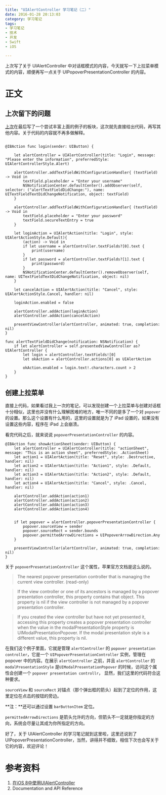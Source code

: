 ```yaml
---
title: "UIAlertController 学习笔记（二）"
date: 2016-01-28 20:13:03
category: 学习笔记
tags:
- 学习笔记
- 技术
- 开发
- Swift
- iOS

---
```


上次写了关于 UIAlertController 中对话框模式的内容，今天就写一下上拉菜单模式的内容，顺便再写一点关于 UIPopoverPresentationController 的内容。

<!-- more -->

# 正文

## 上次留下的问题

[上次](http://zhuscat.com/2016/01/19/note-of-uialertcontroller-one/)在最后写了一个尝试丰富上面的例子的板块，这次就先直接给出代码，再写其他内容。关于代码的内容就不再多做解释。

```

@IBAction func login(sender: UIButton) {

    let alertController = UIAlertController(title: "Login", message: "Please enter the information", preferredStyle: UIAlertControllerStyle.Alert)

    alertController.addTextFieldWithConfigurationHandler{ (textField) -> Void in
        textField.placeholder = "Enter your username"
        NSNotificationCenter.defaultCenter().addObserver(self, selector: ("alertTextFieldDidChange:"), name: UITextFieldTextDidChangeNotification, object: textField)
    }

    alertController.addTextFieldWithConfigurationHandler{ (textField) -> Void in
        textField.placeholder = "Enter your password"
        textField.secureTextEntry = true
    }

    let loginAction = UIAlertAction(title: "Login", style: UIAlertActionStyle.Default){
        (action) -> Void in
        if let username = alertController.textFields?[0].text {
            print(username)
        }
        if let password = alertController.textFields?[1].text {
            print(password)
        }
        NSNotificationCenter.defaultCenter().removeObserver(self, name: UITextFieldTextDidChangeNotification, object: nil)
    }

    let cancelAction = UIAlertAction(title: "Cancel", style: UIAlertActionStyle.Cancel, handler: nil)

    loginAction.enabled = false

    alertController.addAction(loginAction)
    alertController.addAction(cancelAction)

    presentViewController(alertController, animated: true, completion: nil)
}

func alertTextFieldDidChange(notification: NSNotification) {
    if let alertController = self.presentedViewController as? UIAlertController {
        let login = alertController.textFields![0]
        let okAction = alertController.actions[0] as UIAlertAction

        okAction.enabled = login.text!.characters.count > 2
    }
}
```


## 创建上拉菜单

直接上代码，如果看过我上一次的笔记，可以发现创建一个上拉菜单与创建对话框十分相似，这里也并没有什么理解困难的地方，唯一不同的是多了一个对 `popover` 的设置。那么这个设置有什么用的，这里的设置就是为了 iPad 设置的，如果没有设置这些内容，程序在 iPad 上会崩溃。

看完代码之后，就来说说 `popoverPresentationController` 的内容。

```
@IBAction func showActionSheet(sender: UIButton) {
    let alertController = UIAlertController(title: "actionSheet", message: "This is an action sheet", preferredStyle: .ActionSheet)
    let action1 = UIAlertAction(title: "Reset", style: .Destructive, handler: nil)
    let action2 = UIAlertAction(title: "Action1", style: .Default, handler: nil)
    let action3 = UIAlertAction(title: "Action2", style: .Default, handler: nil)
    let action4 = UIAlertAction(title: "Cancel", style: .Cancel, handler: nil)

    alertController.addAction(action1)
    alertController.addAction(action2)
    alertController.addAction(action3)
    alertController.addAction(action4)


    if let popover = alertController.popoverPresentationController {
        popover.sourceView = sender
        popover.sourceRect = sender.bounds
        popover.permittedArrowDirections = UIPopoverArrowDirection.Any
    }

    presentViewController(alertController, animated: true, completion: nil)
}
```

关于 `popoverPresentationController` 这个属性，苹果官方文档是这么说的。

> The nearest popover presentation controller that is managing the current view controller. (read-only)

> If the view controller or one of its ancestors is managed by a popover presentation controller, this property contains that object. This property is nil if the view controller is not managed by a popover presentation controller.

> If you created the view controller but have not yet presented it, accessing this property creates a popover presentation controller when the value in the modalPresentationStyle property is UIModalPresentationPopover. If the modal presentation style is a different value, this property is nil.

在我们这个例子里面，它就是管理 `alertController` 的 `popover presentation controller`，它是一个 `UIPopoverPresentationController` 实例，管理在 popover 中的内容。在展示 `alertController` 之前，并且 `alertController` 的 `modalPresentationStyle` 是`UIModalPresentationPopover` 的时候，访问这个属性会创建一个 `popover presentation controllr`， 显然，我们这里的代码符合这种要求。

`sourceView` 和 `sourceRect` 对锚点（那个弹出框的箭头）起到了定位的作用，这里定位在点击的按钮的旁边。

**注：**还可以通过设置 `barButtonItem` 定位。

`permittedArrowDirections` 是箭头允许的方向，但箭头不一定就是你指定的方向，系统会尽量让其成为你所指定的方向。

好了，关于 UIAlertController 的学习笔记就到这里啦，这里还说到了 UIPopoverPresentationController，当然，讲得并不细致，相信下次也会写关于它的内容，欢迎评论！

# 参考资料
1. [在iOS 8中使用UIAlertController](http://www.cocoachina.com/ios/20141126/10320.html)
2. Documentation and API Reference